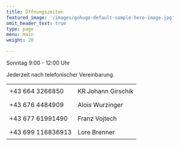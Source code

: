 ```yaml
---
title: Öffnungszeiten
featured_image: '/images/gohugo-default-sample-hero-image.jpg'
omit_header_text: true
type: page
menu: main
weight: 20

---
```


Sonntag 9:00 - 12:00 Uhr

Jederzeit nach telefonischer Vereinbarung.

<style>
    #zeiten {
        border-collapse: collapse;
    }
    #zeiten td {
        padding: 0.5rem;
    }
</style>

<table id="zeiten">
    <tr>
        <td>+43 664 3266850</td>
        <td>KR Johann Girschik</td>
    </tr>
    <tr>
        <td>+43 676 4484909</td>
        <td>Alois Wurzinger</td>
    </tr>
    <tr>
        <td>+43 677 61991490</td>
        <td>Franz Vojtech</td>
    </tr>
    <tr>
        <td>+43 699 116836913</td>
        <td>Lore Brenner</td>
    </tr>
</table>
